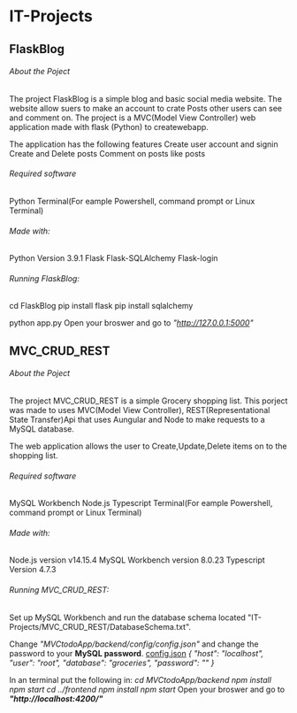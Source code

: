 # IT-Projects
## FlaskBlog
###### About the Poject
The project FlaskBlog is a simple blog and basic social media website.
The website allow suers to make an account to crate Posts other users can see and comment on.
The project is a MVC(Model View Controller) web application made with flask (Python) to createwebapp.
    
The application has the following features
Create user account and signin
Create and Delete posts 
Comment on posts
like posts

###### Required software
Python
Terminal(For eample Powershell, command prompt or Linux Terminal)
        
###### Made with:
Python Version 3.9.1
Flask
Flask-SQLAlchemy
Flask-login
    
###### Running FlaskBlog:
cd FlaskBlog
pip install flask
pip install sqlalchemy

python app.py
Open your broswer and go to *"http://127.0.0.1:5000"*

## MVC_CRUD_REST
###### About the Poject
The project MVC_CRUD_REST is a simple Grocery shopping list.
This porject was made to uses MVC(Model View Controller), REST(Representational State Transfer)Api that uses Aungular and Node to make requests to a MySQL database. 

The web application allows the user to Create,Update,Delete items on to the shopping list.

###### Required software
MySQL Workbench
Node.js
Typescript
Terminal(For eample Powershell, command prompt or Linux Terminal)


###### Made with:
Node.js version v14.15.4 
MySQL Workbench version 8.0.23
Typescript Version 4.7.3  

###### Running MVC_CRUD_REST:
Set up MySQL Workbench and run the database schema located "IT-Projects/MVC_CRUD_REST/DatabaseSchema.txt".
    
Change *"MVCtodoApp/backend/config/config.json"* and change the password to your **MySQL password**.
[config.json](MVCtodoApp/backend/config/config.json)
*{
    "host": "localhost",
    "user": "root",
    "database": "groceries",
    "password": "<password>"
}*

In an terminal put the following in:
*cd MVCtodoApp/backend
npm install
npm start
cd ../frontend
npm install
npm start*
Open your broswer and go to ***"http://localhost:4200/"***
